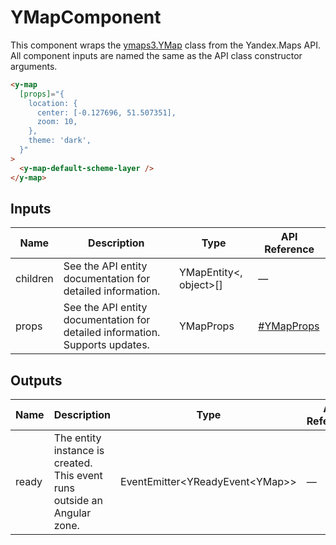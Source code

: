 # YMapComponent


This component wraps the [ymaps3.YMap](https://yandex.ru/dev/jsapi30/doc/ru/ref/#class-ymap) class from the Yandex.Maps API.
All component inputs are named the same as the API class constructor arguments.

```html
<y-map
  [props]="{
    location: {
      center: [-0.127696, 51.507351],
      zoom: 10,
    },
    theme: 'dark',
  }"
>
  <y-map-default-scheme-layer />
</y-map>
```




## Inputs
| Name     | Description                                                                      | Type                     | API Reference                                                     |
| -------- | -------------------------------------------------------------------------------- | ------------------------ | ----------------------------------------------------------------- |
| children |   See the API entity documentation for detailed information.                     | YMapEntity\<, object\>[] | —                                                                 |
| props    |   See the API entity documentation for detailed information. Supports updates.   | YMapProps                | [#YMapProps](https://yandex.ru/dev/jsapi30/doc/ru/ref/#YMapProps) |

## Outputs
| Name  | Description                                                                 | Type                                | API Reference |
| ----- | --------------------------------------------------------------------------- | ----------------------------------- | ------------- |
| ready |   The entity instance is created. This event runs outside an Angular zone.  | EventEmitter\<YReadyEvent\<YMap\>\> | —             |